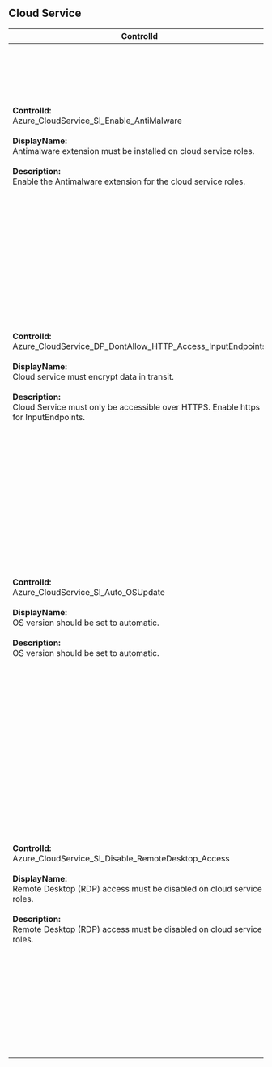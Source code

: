 ## Cloud Service

| ControlId | Dependent Azure API(s) and Properties | Control spec |
|-----------|-------------------------------------|------------------|
| <b>ControlId:</b><br>Azure_CloudService_SI_Enable_AntiMalware<br><br><b>DisplayName:</b><br>Antimalware extension must be installed on cloud service roles. <br><br><b>Description: </b><br> Enable the Antimalware extension for the cloud service roles.| <b> ARM API to get Cloud Service extension details: </b> <br> /subscriptions/{subscriptionId}/resourceGroups/{resourceGroupName}<br>/providers/Microsoft.ClassicCompute/domainNames/{cloudServiceName}<br>/slots/{slotName}/roles/{roleName}/extensionReferences? <br> api-version=2015-06-01  <br><br><b>Properties:</b><br> name: 'PaaSAntimalware-****' <br> properties.state| <b>Scope: </b>Applies to all Azure Cloud Services. <br><br><b>Config: </b> NA<br><br> <b>Passed: </b><br> Antimalware extension is enabled for all the roles in this cloud service. <br><br><b>Failed: </b><br> Antimalware extension is not enabled for one or more roles in this cloud service. |
| <b>ControlId:</b><br>Azure_CloudService_DP_DontAllow_HTTP_Access_InputEndpoints<br><br><b>DisplayName:</b><br>Cloud service must encrypt data in transit. <br><br><b>Description: </b><br> Cloud Service must only be accessible over HTTPS. Enable https for InputEndpoints.| <b> ARM API to get Cloud Service extension details: </b> <br> /subscriptions/{subscriptionId}/resourceGroups/{resourceGroupName}<br>/providers/Microsoft.ClassicCompute/domainNames/{cloudServiceName}<br>/slots/{slotName}/roles?api-version=2016-04-01  <br><br><b>Properties:</b><br> isDataEncryptedInTransit| <b>Scope: </b>Applies to all variants of cloud service except deployment slots of type 'VirtualMachine'. <br><br><b>Config: </b> NA<br><br> <b>Passed: </b><br> No input endpoint in cloud service web/worker roles is using 'http' protocol. <br><br><b>Failed: </b><br>  Any input endpoint in cloud service web/worker roles is using 'http' protocol. |
| <b>ControlId:</b><br>Azure_CloudService_SI_Auto_OSUpdate<br><br><b>DisplayName:</b><br>OS version should be set to automatic. <br><br><b>Description: </b><br> OS version should be set to automatic.| <b> ARM API to get Cloud Service details: </b> <br> /subscriptions/{subscriptionId}/resourceGroups/{resourceGroupName}<br>/providers/Microsoft.ClassicCompute/domainNames/{cloudServiceName}<br>/slots?api-version=2016-04-01  <br><br><b>Properties:</b><br> IsOSAutoUpdateTurnedOn| <b>Scope: </b>Applies to all variants of cloud service except deployment slots of type 'VirtualMachine'. <br><br><b>Config: </b> NA<br><br> <b>Passed: </b><br> Cloud service is enabled with automatic OS updates for all slots. <br><br> <b>Failed: </b><br>  Cloud service is not set up for automatic OS updates. |
| <b>ControlId:</b><br>Azure_CloudService_SI_Disable_RemoteDesktop_Access<br><br><b>DisplayName:</b><br>Remote Desktop (RDP) access must be disabled on cloud service roles. <br><br><b>Description: </b><br> Remote Desktop (RDP) access must be disabled on cloud service roles.| <b> ARM API to get Cloud Service extension details: </b> <br> /subscriptions/{subscriptionId}/resourceGroups/{resourceGroupName}<br>/providers/Microsoft.ClassicCompute/domainNames/{cloudServiceName}<br>/slots/{slotName}/roles/{roleName}/extensionReferences<br>?api-version=2015-06-01  <br><br><b>Properties:</b><br> IsRDPExtensionEnabled, RDPExtensionList | <b>Scope: </b>Applies to all variants of Cloud Service. <br><br><b>Config: </b> NA<br><br> <b>Passed: </b><br> a. Remote desktop (RDP) extension is not enabled for cloud service role(s). <br>*or*<br> b. No role is present for cloud service.<br><br> <b>Failed: </b><br>  Remote desktop (RDP) extension is enabled for cloud service role(s). <br><br> <b>Verify: </b><br>Remote desktop (RDP) extension could not be verified for all the roles in cloud. |
